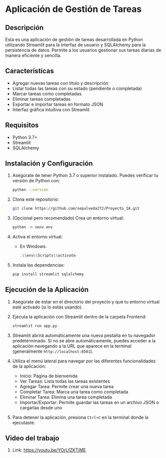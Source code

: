 # Aplicación de Gestión de Tareas

## Descripción

Esta es una aplicación de gestión de tareas desarrollada en Python utilizando Streamlit para la interfaz de usuario y SQLAlchemy para la persistencia de datos. Permite a los usuarios gestionar sus tareas diarias de manera eficiente y sencilla.

## Características

- Agregar nuevas tareas con título y descripción
- Listar todas las tareas con su estado (pendiente o completada)
- Marcar tareas como completadas
- Eliminar tareas completadas
- Exportar e importar tareas en formato JSON
- Interfaz gráfica intuitiva con Streamlit

## Requisitos

- Python 3.7+
- Streamlit
- SQLAlchemy

## Instalación y Configuración

1. Asegúrate de tener Python 3.7 o superior instalado. Puedes verificar tu versión de Python con:
   ```bash
   python --version
   ```

2. Clona este repositorio:
   ```bash
   git clone https://github.com/sepulveda272/Proyecto_IA.git
   ```

3. (Opcional pero recomendado) Crea un entorno virtual:
   ```bash
   python -m venv env
   ```

4. Activa el entorno virtual:
   - En Windows:
     ```bash
     .\\env\\Scripts\\activate
     ```
    
5. Instala las dependencias:
   ```bash
   pip install streamlit sqlalchemy
   ````

## Ejecución de la Aplicación

1. Asegúrate de estar en el directorio del proyecto y que tu entorno virtual esté activado (si lo estás usando).

2. Ejecuta la aplicación con Streamlit dentro de la carpeta Frontend:
   ```bash
   streamlit run app.py
   ```

3. Streamlit abrirá automáticamente una nueva pestaña en tu navegador predeterminado. Si no se abre automáticamente, puedes acceder a la aplicación navegando a la URL que aparece en la terminal (generalmente `http://localhost:8501`).

4. Utiliza el menú lateral para navegar por las diferentes funcionalidades de la aplicación:
   - Inicio: Página de bienvenida
   - Ver Tareas: Lista todas las tareas existentes
   - Agregar Tarea: Permite crear una nueva tarea
   - Completar Tarea: Marca una tarea como completada
   - Eliminar Tarea: Elimina una tarea completada
   - Importar/Exportar: Permite guardar las tareas en un archivo JSON o cargarlas desde uno

5. Para detener la aplicación, presiona `Ctrl+C` en la terminal donde la ejecutaste.

## Video del trabajo

1. Link: https://youtu.be/YOrLfZKTiME